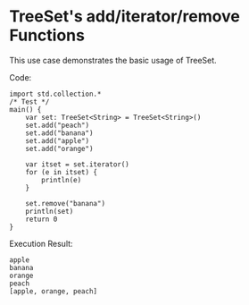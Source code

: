 # TreeSet's add/iterator/remove Functions

This use case demonstrates the basic usage of TreeSet.

Code:

<!-- verify -->

```cangjie
import std.collection.*
/* Test */
main() {
    var set: TreeSet<String> = TreeSet<String>()
    set.add("peach")
    set.add("banana")
    set.add("apple")
    set.add("orange")

    var itset = set.iterator()
    for (e in itset) {
        println(e)
    }

    set.remove("banana")
    println(set)
    return 0
}
```

Execution Result:

```text
apple
banana
orange
peach
[apple, orange, peach]
```

